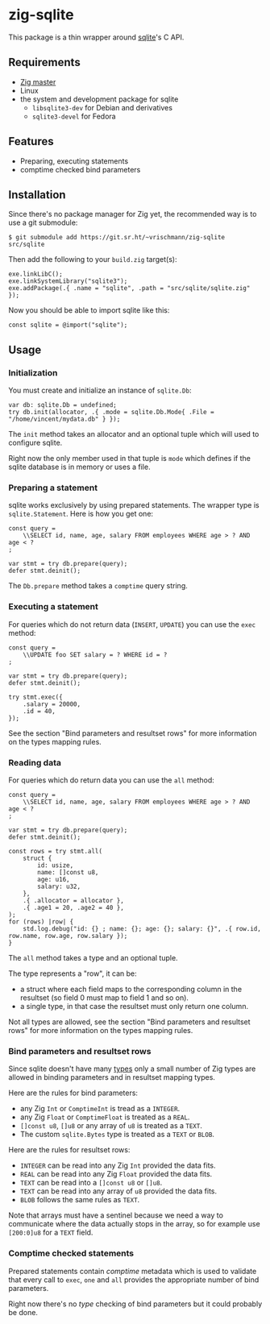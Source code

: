 # zig-sqlite

This package is a thin wrapper around [sqlite](https://sqlite.org/index.html)'s C API.

## Requirements

* [Zig master](https://ziglang.org/download/)
* Linux
* the system and development package for sqlite
  * `libsqlite3-dev` for Debian and derivatives
  * `sqlite3-devel` for Fedora

## Features

* Preparing, executing statements
* comptime checked bind parameters

## Installation

Since there's no package manager for Zig yet, the recommended way is to use a git submodule:

    $ git submodule add https://git.sr.ht/~vrischmann/zig-sqlite src/sqlite

Then add the following to your `build.zig` target(s):

    exe.linkLibC();
    exe.linkSystemLibrary("sqlite3");
    exe.addPackage(.{ .name = "sqlite", .path = "src/sqlite/sqlite.zig" });

Now you should be able to import sqlite like this:

    const sqlite = @import("sqlite");

## Usage

### Initialization

You must create and initialize an instance of `sqlite.Db`:

    var db: sqlite.Db = undefined;
    try db.init(allocator, .{ .mode = sqlite.Db.Mode{ .File = "/home/vincent/mydata.db" } });

The `init` method takes an allocator and an optional tuple which will used to configure sqlite.

Right now the only member used in that tuple is `mode` which defines if the sqlite database is in memory or uses a file.

### Preparing a statement

sqlite works exclusively by using prepared statements. The wrapper type is `sqlite.Statement`. Here is how you get one:

    const query =
        \\SELECT id, name, age, salary FROM employees WHERE age > ? AND age < ?
    ;

    var stmt = try db.prepare(query);
    defer stmt.deinit();

The `Db.prepare` method takes a `comptime` query string.

### Executing a statement

For queries which do not return data (`INSERT`, `UPDATE`) you can use the `exec` method:

    const query =
        \\UPDATE foo SET salary = ? WHERE id = ?
    ;

    var stmt = try db.prepare(query);
    defer stmt.deinit();

    try stmt.exec({
        .salary = 20000,
        .id = 40,
    });

See the section "Bind parameters and resultset rows" for more information on the types mapping rules.

### Reading data

For queries which do return data you can use the `all` method:

    const query =
        \\SELECT id, name, age, salary FROM employees WHERE age > ? AND age < ?
    ;

    var stmt = try db.prepare(query);
    defer stmt.deinit();

    const rows = try stmt.all(
        struct {
            id: usize,
            name: []const u8,
            age: u16,
            salary: u32,
        },
        .{ .allocator = allocator },
        .{ .age1 = 20, .age2 = 40 },
    );
    for (rows) |row| {
        std.log.debug("id: {} ; name: {}; age: {}; salary: {}", .{ row.id, row.name, row.age, row.salary });
    }

The `all` method takes a type and an optional tuple.

The type represents a "row", it can be:
* a struct where each field maps to the corresponding column in the resultset (so field 0 must map to field 1 and so on).
* a single type, in that case the resultset must only return one column.

Not all types are allowed, see the section "Bind parameters and resultset rows" for more information on the types mapping rules.

### Bind parameters and resultset rows

Since sqlite doesn't have many [types](https://www.sqlite.org/datatype3.html) only a small number of Zig types are allowed in binding parameters and in resultset mapping types.

Here are the rules for bind parameters:
* any Zig `Int` or `ComptimeInt` is tread as a `INTEGER`.
* any Zig `Float` or `ComptimeFloat` is treated as a `REAL`.
* `[]const u8`, `[]u8` or any array of `u8` is treated as a `TEXT`.
* The custom `sqlite.Bytes` type is treated as a `TEXT` or `BLOB`.

Here are the rules for resultset rows:
* `INTEGER` can be read into any Zig `Int` provided the data fits.
* `REAL` can be read into any Zig `Float` provided the data fits.
* `TEXT` can be read into a `[]const u8` or `[]u8`.
* `TEXT` can be read into any array of `u8` provided the data fits.
* `BLOB` follows the same rules as `TEXT`.

Note that arrays must have a sentinel because we need a way to communicate where the data actually stops in the array, so for example use `[200:0]u8` for a `TEXT` field.

### Comptime checked statements

Prepared statements contain _comptime_ metadata which is used to validate that every call to `exec`, `one` and `all` provides the appropriate number of bind parameters.

Right now there's no _type_ checking of bind parameters but it could probably be done.
